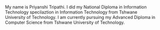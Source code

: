 My name is Priyanshi Tripathi.
I did my National Diploma in Information Technology specilaztion in Information Technology from Tshwane University of Technology.
I am currently pursuing my Advanced Diploma in Computer Science from Tshwane University of Technology.
